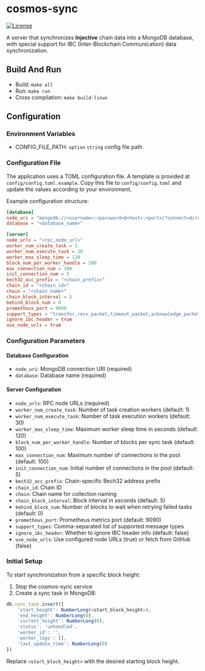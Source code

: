 # cosmos-sync
[![License](https://img.shields.io/badge/License-Apache%202.0-blue.svg)](LICENSE)

A server that synchronizes **Injective** chain data into a MongoDB database, with special support for IBC (Inter-Blockchain Communication) data synchronization.


## Build And Run

- Build: `make all`
- Run: `make run`
- Cross compilation: `make build-linux`

## Configuration

### Environment Variables

- CONFIG_FILE_PATH: `option` `string` config file path

### Configuration File

The application uses a TOML configuration file. A template is provided at `config/config.toml.example`.
Copy this file to `config/config.toml` and update the values according to your environment.

Example configuration structure:

```toml
[database]
node_uri = "mongodb://<username>:<password>@<host>:<port>/?connect=direct&authSource=<database>"
database = "<database_name>"

[server]
node_urls = "<rpc_node_url>"
worker_num_create_task = 1
worker_num_execute_task = 30
worker_max_sleep_time = 120
block_num_per_worker_handle = 100
max_connection_num = 100
init_connection_num = 5
bech32_acc_prefix = "<chain_prefix>"
chain_id = "<chain_id>"
chain = "<chain_name>"
chain_block_interval = 5
behind_block_num = 0
promethous_port = 9090
support_types = "transfer,recv_packet,timeout_packet,acknowledge_packet,update_client,channel_open_confirm"
ignore_ibc_header = true
use_node_urls = true
```

### Configuration Parameters

#### Database Configuration
- `node_uri`: MongoDB connection URI (required)
- `database`: Database name (required)

#### Server Configuration
- `node_urls`: RPC node URLs (required)
- `worker_num_create_task`: Number of task creation workers (default: 1)
- `worker_num_execute_task`: Number of task execution workers (default: 30)
- `worker_max_sleep_time`: Maximum worker sleep time in seconds (default: 120)
- `block_num_per_worker_handle`: Number of blocks per sync task (default: 100)
- `max_connection_num`: Maximum number of connections in the pool (default: 100)
- `init_connection_num`: Initial number of connections in the pool (default: 5)
- `bech32_acc_prefix`: Chain-specific Bech32 address prefix
- `chain_id`: Chain ID
- `chain`: Chain name for collection naming
- `chain_block_interval`: Block interval in seconds (default: 5)
- `behind_block_num`: Number of blocks to wait when retrying failed tasks (default: 0)
- `promethous_port`: Prometheus metrics port (default: 9090)
- `support_types`: Comma-separated list of supported message types
- `ignore_ibc_header`: Whether to ignore IBC header info (default: false)
- `use_node_urls`: Use configured node URLs (true) or fetch from GitHub (false)

### Initial Setup

To start synchronization from a specific block height:

1. Stop the cosmos-sync service
2. Create a sync task in MongoDB:

```javascript
db.sync_task.insert({
    'start_height': NumberLong(<start_block_height>),
    'end_height': NumberLong(0),
    'current_height': NumberLong(0),
    'status': 'unhandled',
    'worker_id': '',
    'worker_logs': [],
    'last_update_time': NumberLong(0)
})
```

Replace `<start_block_height>` with the desired starting block height.